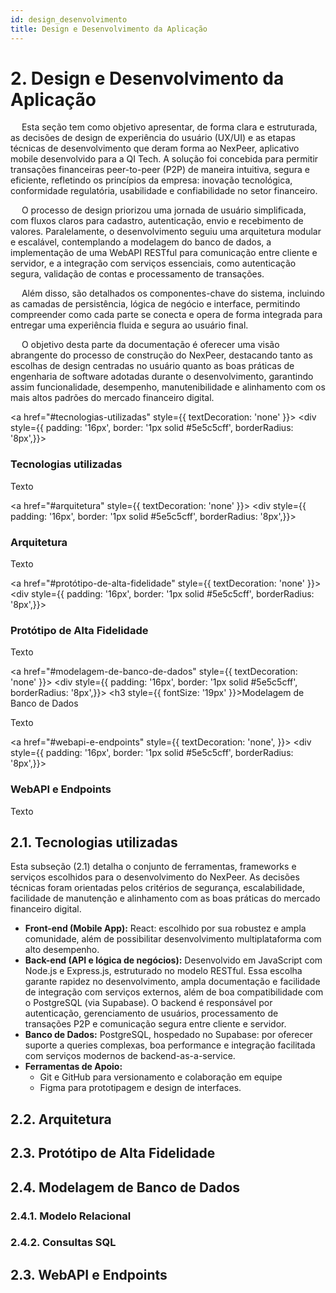 ```yaml
---
id: design_desenvolvimento
title: Design e Desenvolvimento da Aplicação
---
```


# 2. Design e Desenvolvimento da Aplicação

&emsp; Esta seção tem como objetivo apresentar, de forma clara e estruturada, as decisões de design de experiência do usuário (UX/UI) e as etapas técnicas de desenvolvimento que deram forma ao NexPeer, aplicativo mobile desenvolvido para a QI Tech. A solução foi concebida para permitir transações financeiras peer-to-peer (P2P) de maneira intuitiva, segura e eficiente, refletindo os princípios da empresa: inovação tecnológica, conformidade regulatória, usabilidade e confiabilidade no setor financeiro.

&emsp; O processo de design priorizou uma jornada de usuário simplificada, com fluxos claros para cadastro, autenticação, envio e recebimento de valores. Paralelamente, o desenvolvimento seguiu uma arquitetura modular e escalável, contemplando a modelagem do banco de dados, a implementação de uma WebAPI RESTful para comunicação entre cliente e servidor, e a integração com serviços essenciais, como autenticação segura, validação de contas e processamento de transações.

&emsp; Além disso, são detalhados os componentes-chave do sistema, incluindo as camadas de persistência, lógica de negócio e interface, permitindo compreender como cada parte se conecta e opera de forma integrada para entregar uma experiência fluida e segura ao usuário final.

&emsp; O objetivo desta parte da documentação é oferecer uma visão abrangente do processo de construção do NexPeer, destacando tanto as escolhas de design centradas no usuário quanto as boas práticas de engenharia de software adotadas durante o desenvolvimento, garantindo assim funcionalidade, desempenho, manutenibilidade e alinhamento com os mais altos padrões do mercado financeiro digital.

<div style={{ display: 'grid', gridTemplateColumns: '1fr 1fr', gap: '16px' }}>
  
  <a href="#tecnologias-utilizadas" style={{ textDecoration: 'none' }}>
    <div style={{ padding: '16px', border: '1px solid #5e5c5cff', borderRadius: '8px',}}>
      <h3>Tecnologias utilizadas</h3>
      <p>Texto</p>
    </div>
  </a>

  <a href="#arquitetura" style={{ textDecoration: 'none' }}>
    <div style={{ padding: '16px', border: '1px solid #5e5c5cff', borderRadius: '8px',}}>
      <h3>Arquitetura</h3>
      <p>Texto</p>
    </div>
  </a>

<a href="#protótipo-de-alta-fidelidade" style={{ textDecoration: 'none' }}>
    <div style={{ padding: '16px', border: '1px solid #5e5c5cff', borderRadius: '8px',}}>
      <h3>Protótipo de Alta Fidelidade</h3>
      <p>Texto</p>
    </div>
  </a>

<a href="#modelagem-de-banco-de-dados" style={{ textDecoration: 'none' }}>
    <div style={{ padding: '16px', border: '1px solid #5e5c5cff', borderRadius: '8px',}}>
      <h3 style={{ fontSize: '19px' }}>Modelagem de Banco de Dados</h3>
      <p>Texto</p>
    </div>
  </a>

<a href="#webapi-e-endpoints" style={{ textDecoration: 'none', }}>
    <div style={{ padding: '16px', border: '1px solid #5e5c5cff', borderRadius: '8px',}}>
      <h3>WebAPI e Endpoints</h3>
      <p>Texto</p>
    </div>
  </a>

</div>

## 2.1. Tecnologias utilizadas
Esta subseção (2.1) detalha o conjunto de ferramentas, frameworks e serviços escolhidos para o desenvolvimento do NexPeer. As decisões técnicas foram orientadas pelos critérios de segurança, escalabilidade, facilidade de manutenção e alinhamento com as boas práticas do mercado financeiro digital.

- **Front-end (Mobile App):** 
React: escolhido por sua robustez e ampla comunidade, além de possibilitar desenvolvimento multiplataforma com alto desempenho.
- **Back-end (API e lógica de negócios):**
Desenvolvido em JavaScript com Node.js e Express.js, estruturado no modelo RESTful. Essa escolha garante rapidez no desenvolvimento, ampla documentação e facilidade de integração com serviços externos, além de boa compatibilidade com o PostgreSQL (via Supabase). O backend é responsável por autenticação, gerenciamento de usuários, processamento de transações P2P e comunicação segura entre cliente e servidor.
- **Banco de Dados:** 
PostgreSQL, hospedado no Supabase: por oferecer suporte a queries complexas, boa performance e integração facilitada com serviços modernos de backend-as-a-service.
- **Ferramentas de Apoio:** 
   - Git e GitHub para versionamento e colaboração em equipe 
   - Figma para prototipagem e design de interfaces.

## 2.2. Arquitetura

## 2.3. Protótipo de Alta Fidelidade

## 2.4. Modelagem de Banco de Dados

### 2.4.1. Modelo Relacional

### 2.4.2. Consultas SQL

## 2.3. WebAPI e Endpoints